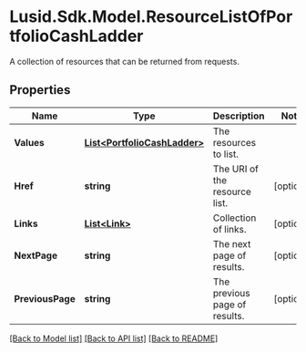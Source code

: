 # Lusid.Sdk.Model.ResourceListOfPortfolioCashLadder
A collection of resources that can be returned from requests.

## Properties

Name | Type | Description | Notes
------------ | ------------- | ------------- | -------------
**Values** | [**List&lt;PortfolioCashLadder&gt;**](PortfolioCashLadder.md) | The resources to list. | 
**Href** | **string** | The URI of the resource list. | [optional] 
**Links** | [**List&lt;Link&gt;**](Link.md) | Collection of links. | [optional] 
**NextPage** | **string** | The next page of results. | [optional] 
**PreviousPage** | **string** | The previous page of results. | [optional] 

[[Back to Model list]](../README.md#documentation-for-models) [[Back to API list]](../README.md#documentation-for-api-endpoints) [[Back to README]](../README.md)

